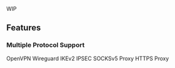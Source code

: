 WIP
<h2>Features</h2>

<h3>Multiple Protocol Support</h3>
OpenVPN    
Wireguard    
IKEv2    
IPSEC    
SOCKSv5 Proxy    
HTTPS Proxy    

